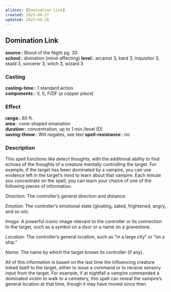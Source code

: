 ```yaml
---
aliases: [Domination Link]
created: 2023-04-27
updated: 2023-04-28
---
```


## Domination Link

**source**:: Blood of the Night pg. 30  
**school**:: divination (mind-affecting)
**level**:: arcanist 3, bard 3, inquisitor 3, skald 3, sorcerer 3, witch 3, wizard 3

### Casting

**casting-time**:: 1 standard action  
**components**:: V, S, F/DF (a copper piece)

### Effect

**range**:: 60 ft.  
**area**:: cone-shaped emanation  
**duration**:: concentration, up to 1 min./level (D)  
**saving-throw**:: Will negates, see text
**spell-resistance**:: no

### Description

This spell functions like *detect thoughts*, with the additional ability to find echoes of the thoughts of a creature mentally controlling the target. For example, if the target has been dominated by a vampire, you can use evidence left in the target’s mind to learn about that vampire. Each minute you concentrate on the spell, you can learn your choice of one of the following pieces of information.  
  
*Direction*: The controller’s general direction and distance.  
  
*Emotion*: The controller’s emotional state (gloating, sated, frightened, angry, and so on).  
  
*Image*: A powerful iconic image relevant to the controller or its connection to the target, such as a symbol on a door or a name on a gravestone.  
  
*Location*: The controller’s general location, such as “in a large city” or “on a ship.”  
  
*Name*: The name by which the target knows its controller (if any).  
  
All of this information is based on the last time the influencing creature linked itself to the target, either to issue a command or to receive sensory input from the target. For example, if at nightfall a vampire commanded a dominated victim to walk to a cemetery, this spell can reveal the vampire’s general location at that time, though it may have moved since then.
